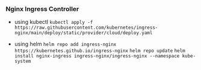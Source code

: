 ### Nginx Ingress Controller

- using kubectl
  ```kubectl apply -f https://raw.githubusercontent.com/kubernetes/ingress-nginx/main/deploy/static/provider/cloud/deploy.yaml```
  
- using helm
  ```helm repo add ingress-nginx https://kubernetes.github.io/ingress-nginx```
  ```helm repo update```
  ```helm install nginx-ingress ingress-nginx/ingress-nginx --namespace kube-system```
